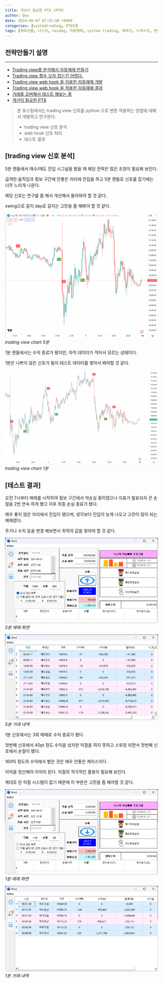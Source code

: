 ```yaml
---
title: 개선이 필요한 PT8 (PT8)
author: Dev
date: 2024-06-07 07:51:00 +0900
categories: [systemtrading, PT8번]
tags: [해외선물, 나스닥, nasdaq, 자동매매, system trading, 재테크, 누적수익, 전략, tradingview, webhook, 웹훅]
---
```

## 전략만들기 설명
---
- [Trading view를 분석해서 자동매매 만들기](/posts/nasdaq-strategy-1/)
- [Trading view 함수 오차 잡는건 어렵다.](/posts/nasdaq-strategy-2/)
- [Trading view web hook 을 이용한 자동매매 개발](/posts/nasdaq-strategy-3/)
- [Trading view web hook 을 적용한 자동매매 결과](/posts/nasdaq-strategy-4/)
- [거래를 오버해서 테스트 해보는 중](/posts/nasdaq-strategy-5/)
- [개선이 필요한 PT8](/posts/nasdaq-strategy-6/)


> 본 포스팅에서는 trading view 신호를 python 으로 변환 적용하는 방법에 대해서 개발하고 연구한다.
> - trading view 신호 분석
> - web hook 신호 처리
> - 테스트 결과

## [trading view 신호 분석]

5분 캔들에서 매수/매도 진입 시그널을 봤을 때 해당 전략은 많은 조정이 필요해 보인다.

급격한 움직임과 횡보 구간에 안좋은 자리에 진입을 하고 5분 캔들로 신호를 잡기에는 너무 느리게 나온다.

해당 신호는 연구를 좀 해서 개선해서 돌아와야 할 것 같다.

swing으로 갈지 day로 갈지는 고민을 좀 해봐야 할 것 같다.

![img](/assets/img/2024-06-08/2024-06-08-013.png)*trading view chart 5분*

1분 캔들에서는 수익 종료가 됐지만, 아직 데이터가 적어서 모르는 상태이다.

1분은 나쁘지 않은 신호가 될지 테스트 데이터를 쌓아서 봐야할 것 같다.

![img](/assets/img/2024-06-08/2024-06-08-014.png)*trading view chart 1분*


## [테스트 결과]

오전 7시부터 매매를 시작하여 횡보 구간에서 약손실 중이였으나 지표가 발표되자 큰 손절을 2번 연속 하게 됐고 이후 최종 손실 종료가 됐다.

매우 좋지 않은 자리에서 진입이 됐으며, 생각보다 진입이 늦게 나오고 고민이 많이 되는 매매였다.

주기나 수치 등을 변경 해보면서 최적의 값을 찾아야 할 것 같다.

![img](/assets/img/2024-06-08/2024-06-08-021-380-1.png)*5분 매매 화면*

![img](/assets/img/2024-06-08/2024-06-08-022-380-2.png)*5분 거래 내역*

1분 신호에서는 3회 매매로 수익 종료가 됐다.

첫번째 신호에서 40pt 정도 수익을 냈지만 익절을 하지 못하고 스위칭 되면서 첫번째 신호에서 손절이 됐다.

160틱 정도의 수익에서 뱉은 것은 매우 안좋은 케이스이다.

이익을 청산해야 이익이 된다. 익절의 적극적인 활용이 필요해 보인다.

제대로 된 익절 시스템이 없기 때문에 이 부분은 고민을 좀 해야할 것 같다.

![img](/assets/img/2024-06-08/2024-06-08-015-379-1.png)*1분 매매 화면*

![img](/assets/img/2024-06-08/2024-06-08-016-379-2.png)*1분 거래 내역*